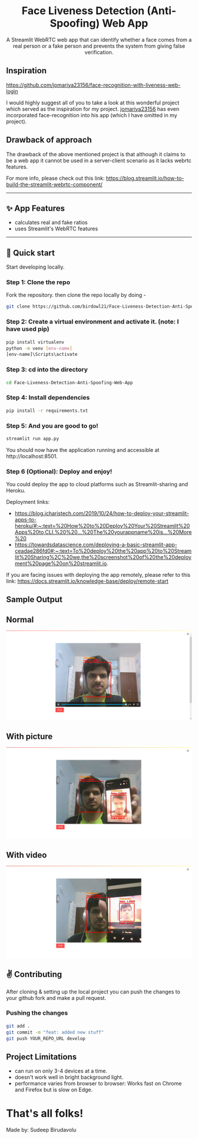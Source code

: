 <center>

# Face Liveness Detection (Anti-Spoofing) Web App

A Streamlit WebRTC web app that can identify whether a face comes from a real person or a fake person and prevents the system from giving false verification.

</center>

## Inspiration

https://github.com/jomariya23156/face-recognition-with-liveness-web-login

I would highly suggest all of you to take a look at this wonderful project which served as the inspiration for my project.
<a href="https://github.com/jomariya23156" target="_blank" rel=”noreferrer”>jomariya23156</a> has even incorporated face-recognition into his app (which I have omitted in my project).

## Drawback of approach
	
The drawback of the above mentioned project is that although it claims to be a web app it cannot be used in a server-client scenario as it lacks webrtc features.

For more info, please check out this link:
https://blog.streamlit.io/how-to-build-the-streamlit-webrtc-component/

</center>
<hr>

## ✨ App Features

- calculates real and fake ratios
- uses Streamlit's WebRTC features
<hr>

## :rocket: Quick start

Start developing locally.

### Step 1: Clone the repo

Fork the repository. then clone the repo locally by doing -

```sh
git clone https://github.com/birdowl21/Face-Liveness-Detection-Anti-Spoofing-Web-App.git
```

### Step 2: Create a virtual environment and activate it. (note: I have used pip)

```sh
pip install virtualenv
python -m venv [env-name]
[env-name]\Scripts\activate 
```

### Step 3: cd into the directory

```sh
cd Face-Liveness-Detection-Anti-Spoofing-Web-App
```

### Step 4: Install dependencies

```sh
pip install -r requirements.txt
```
 
### Step 5: And you are good to go!
```sh
streamlit run app.py
```
You should now have the application running and accessible at http://localhost:8501.


### Step 6 (Optional): Deploy and enjoy!

You could deploy the app to cloud platforms such as Streamlit-sharing and Heroku.

Deployment links:
- https://blog.jcharistech.com/2019/10/24/how-to-deploy-your-streamlit-apps-to-heroku/#:~:text=%20How%20to%20Deploy%20Your%20Streamlit%20Apps%20to,CLI.%20%20...%20The%20yourappname%20is...%20More%20
- https://towardsdatascience.com/deploying-a-basic-streamlit-app-ceadae286fd0#:~:text=To%20deploy%20the%20app%20to%20Streamlit%20Sharing%2C%20we,the%20screenshot%20of%20the%20deployment%20page%20on%20streamlit.io.

If you are facing issues with deploying the app remotely, please refer to this link:
https://docs.streamlit.io/knowledge-base/deploy/remote-start


## Sample Output
	
## Normal
![Alt Image text](/test_pics/normal.png?raw=true "Normal")

## With picture
![Alt Image text](/test_pics/with_pic.jpeg?raw=true "With picture")

## With video
![Alt Image text](/test_pics/with_video.jpeg?raw=true "With video")



## :v: Contributing

After cloning & setting up the local project you can push the changes to your github fork and make a pull request.


### Pushing the changes

```bash
git add .
git commit -m "feat: added new stuff"
git push YOUR_REPO_URL develop
```

## Project Limitations
- can run on only 3-4 devices at a time.
- doesn't work well in bright background light.
- performance varies from browser to browser: Works fast on Chrome and Firefox but is slow on Edge.


# That's all folks!

Made by: Sudeep Birudavolu
